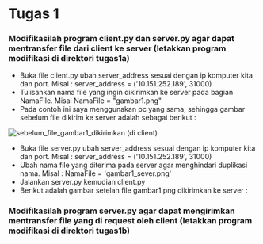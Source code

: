 # Tugas 1
### Modifikasilah program client.py dan server.py agar dapat mentransfer file dari client ke server (letakkan program modifikasi di direktori tugas1a)
- Buka file client.py ubah server_address sesuai dengan ip komputer kita dan port. Misal : server_address = ('10.151.252.189', 31000)
- Tulisankan nama file yang ingin dikirimkan ke server pada bagian NamaFile. Misal NamaFile = "gambar1.png"
- Pada contoh ini saya menggunakan pc yang sama, sehingga gambar sebelum file dikirim ke server adalah sebagai berikut :

![sebelum_file_gambar1_dikirimkan (di client)](https://user-images.githubusercontent.com/37019733/75686541-0334d080-5ccf-11ea-8e12-06701b256a06.JPG)

- Buka file server.py ubah server_address sesuai dengan ip komputer kita dan port. Misal : server_address = ('10.151.252.189', 31000)
- Ubah nama file yang diterima pada server agar menghindari duplikasi nama. Misal : NamaFile = 'gambar1_sever.png'
- Jalankan server.py kemudian client.py
- Berikut adalah gambar setelah file gambar1.png dikirimkan ke server :



### Modifikasilah program server.py agar dapat mengirimkan mentransfer file yang di request oleh client (letakkan program modifikasi di direktori tugas1b)
